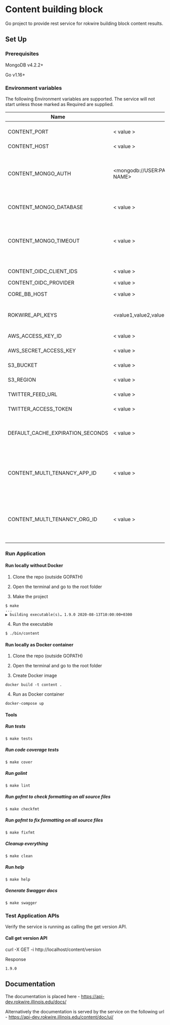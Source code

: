 # Content building block

Go project to provide rest service for rokwire building block content results.

## Set Up

### Prerequisites

MongoDB v4.2.2+

Go v1.16+

### Environment variables
The following Environment variables are supported. The service will not start unless those marked as Required are supplied.

Name|Value|Required|Description
---|---|---|---
CONTENT_PORT | < value > | yes | The port number of the listening port
CONTENT_HOST | < value > | yes | Host name
CONTENT_MONGO_AUTH | <mongodb://USER:PASSWORD@HOST:PORT/DATABASE NAME> | yes | MongoDB authentication string. The user must have read/write privileges.
CONTENT_MONGO_DATABASE | < value > | yes | MongoDB database name
CONTENT_MONGO_TIMEOUT | < value > | no | MongoDB timeout in milliseconds. Set default value(500 milliseconds) if omitted
CONTENT_OIDC_CLIENT_IDS | < value > | yes | OIDC admin client id
CONTENT_OIDC_PROVIDER | < value > | yes | OIDC provider
CORE_BB_HOST | < value > | yes | Core BB host url
ROKWIRE_API_KEYS | <value1,value2,value3> | yes | Comma separated list of rokwire api keys
AWS_ACCESS_KEY_ID | < value > | yes | AWS Access key ID
AWS_SECRET_ACCESS_KEY | < value > | yes | AWS Secret access ket
S3_BUCKET | < value > | yes | AWS S3 bucket name
S3_REGION | < value > | yes | AWS S3 region name
TWITTER_FEED_URL | < value > | yes | Twitter Feed base URL
TWITTER_ACCESS_TOKEN | < value > | yes | Twitter Bearer access token
DEFAULT_CACHE_EXPIRATION_SECONDS | < value > | false | Default cache expiration time in seconds. Default: 120
CONTENT_MULTI_TENANCY_APP_ID | < value > | yes | Application ID for moving from single to multi tenancy for the already exisiting data
CONTENT_MULTI_TENANCY_ORG_ID | < value > | yes | Organization ID for moving from single to multi tenancy for the already exisiting data
### Run Application

#### Run locally without Docker

1. Clone the repo (outside GOPATH)

2. Open the terminal and go to the root folder
  
3. Make the project  
```
$ make
...
▶ building executable(s)… 1.9.0 2020-08-13T10:00:00+0300
```

4. Run the executable
```
$ ./bin/content
```

#### Run locally as Docker container

1. Clone the repo (outside GOPATH)

2. Open the terminal and go to the root folder
  
3. Create Docker image  
```
docker build -t content .
```
4. Run as Docker container
```
docker-compose up
```

#### Tools

##### Run tests
```
$ make tests
```

##### Run code coverage tests
```
$ make cover
```

##### Run golint
```
$ make lint
```

##### Run gofmt to check formatting on all source files
```
$ make checkfmt
```

##### Run gofmt to fix formatting on all source files
```
$ make fixfmt
```

##### Cleanup everything
```
$ make clean
```

##### Run help
```
$ make help
```

##### Generate Swagger docs
```
$ make swagger
```

### Test Application APIs

Verify the service is running as calling the get version API.

#### Call get version API

curl -X GET -i http://localhost/content/version

Response
```
1.9.0
```

## Documentation

The documentation is placed here - https://api-dev.rokwire.illinois.edu/docs/

Alternatively the documentation is served by the service on the following url - https://api-dev.rokwire.illinois.edu/content/doc/ui/
